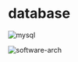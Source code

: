 # database

![mysql](https://user-images.githubusercontent.com/101992799/235324157-d2c9a5ea-0ad6-40a4-adb2-11365c6e7a38.png)

![software-arch](https://user-images.githubusercontent.com/101992799/235324165-0857128b-a17f-4a93-adc9-11e4f9885ffb.png)
